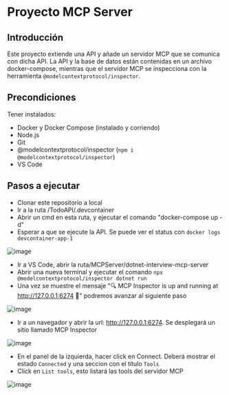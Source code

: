 # Proyecto MCP Server 

## Introducción
Este proyecto extiende una API y añade un servidor MCP que se comunica con dicha API. La API y la base de datos están contenidas en un archivo docker-compose, mientras que el servidor MCP se inspecciona con la herramienta `@modelcontextprotocol/inspector`.

## Precondiciones
Tener instalados:
- Docker y Docker Compose (instalado y corriendo)
- Node.js
- Git
- @modelcontextprotocol/inspector (`npm i @modelcontextprotocol/inspector`)
- VS Code

## Pasos a ejecutar

- Clonar este repositorio a local
- Ir a la ruta /TodoAPI/.devcontainer
- Abrir un cmd en esta ruta, y ejecutar el comando "docker-compose up -d"
- Esperar a que se ejecute la API. Se puede ver el status con `docker logs devcontainer-app-1`

![image](https://github.com/user-attachments/assets/d2323803-36f6-43f1-b758-d3c5240b83d6)

- Ir a VS Code, abrir la ruta/MCPServer/dotnet-interview-mcp-server
- Abrir una nueva terminal y ejecutar el comando `npx @modelcontextprotocol/inspector dotnet run`
- Una vez se muestre el mensaje "🔍 MCP Inspector is up and running at http://127.0.0.1:6274 🚀" podremos avanzar al siguiente paso

![image](https://github.com/user-attachments/assets/568483cb-34c7-458c-bbf9-fbf01db84000)
 
- Ir a un navegador y abrir la url: http://127.0.0.1:6274. Se desplegará un sitio llamado MCP Inspector

![image](https://github.com/user-attachments/assets/560d9f18-e56c-4cee-b520-6592695afadb)
  
- En el panel de la izquierda, hacer click en Connect. Deberá mostrar el estado `Connected` y una seccion con el título `Tools`
- Click en `List tools`, esto listará las tools del servidor MCP

![image](https://github.com/user-attachments/assets/f280505b-9633-4cc2-966b-a7b990dfc888)


